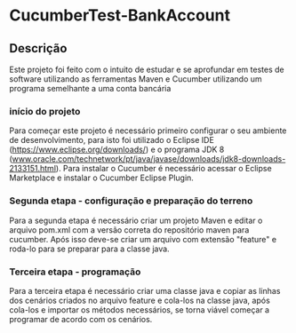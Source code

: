 # CucumberTest-BankAccount

## Descrição
Este projeto foi feito com o intuito de estudar e se aprofundar em testes de software utilizando as ferramentas Maven e Cucumber utilizando um programa semelhante a uma conta bancária

### início do projeto
Para começar este projeto é necessário primeiro configurar o seu ambiente de desenvolvimento, para isto foi utilizado o Eclipse IDE (https://www.eclipse.org/downloads/) e o programa JDK 8 (www.oracle.com/technetwork/pt/java/javase/downloads/jdk8-downloads-2133151.html). Para instalar o Cucumber é necessário acessar o Eclipse Marketplace e instalar o Cucumber Eclipse Plugin.

### Segunda etapa - configuração e preparação do terreno
Para a segunda etapa é necessário criar um projeto Maven e editar o arquivo pom.xml com a versão correta do repositório maven para cucumber. Após isso deve-se criar um arquivo com extensão "feature" e roda-lo para se preparar para a classe java.

### Terceira etapa - programação
Para a terceira etapa é necessário criar uma classe java e copiar as linhas dos cenários criados no arquivo feature e cola-los na classe java, após cola-los e importar os métodos necessários, se torna viável começar a programar de acordo com os cenários.

